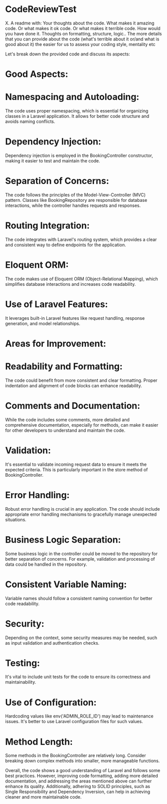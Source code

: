 # CodeReviewTest

X. A readme with:   Your thoughts about the code. What makes it amazing code. Or what makes it ok code. Or what makes it terrible code. How would you have done it. Thoughts on formatting, structure, logic.. The more details that you can provide about the code (what's terrible about it or/and what is good about it) the easier for us to assess your coding style, mentality etc

Let's break down the provided code and discuss its aspects:

# Good Aspects:

# Namespacing and Autoloading: 
The code uses proper namespacing, which is essential for organizing classes in a Laravel application. It allows for better code structure and avoids naming conflicts.

# Dependency Injection: 
Dependency injection is employed in the BookingController constructor, making it easier to test and maintain the code.

# Separation of Concerns: 
The code follows the principles of the Model-View-Controller (MVC) pattern. Classes like BookingRepository are responsible for database interactions, while the controller handles requests and responses.

# Routing Integration: 
The code integrates with Laravel's routing system, which provides a clear and consistent way to define endpoints for the application.

# Eloquent ORM: 
The code makes use of Eloquent ORM (Object-Relational Mapping), which simplifies database interactions and increases code readability.

# Use of Laravel Features: 
It leverages built-in Laravel features like request handling, response generation, and model relationships.

# Areas for Improvement:

# Readability and Formatting: 
The code could benefit from more consistent and clear formatting. Proper indentation and alignment of code blocks can enhance readability.

# Comments and Documentation: 
While the code includes some comments, more detailed and comprehensive documentation, especially for methods, can make it easier for other developers to understand and maintain the code.

# Validation: 
It's essential to validate incoming request data to ensure it meets the expected criteria. This is particularly important in the store method of BookingController.

# Error Handling: 
Robust error handling is crucial in any application. The code should include appropriate error handling mechanisms to gracefully manage unexpected situations.

# Business Logic Separation: 
Some business logic in the controller could be moved to the repository for better separation of concerns. For example, validation and processing of data could be handled in the repository.

# Consistent Variable Naming: 
Variable names should follow a consistent naming convention for better code readability.

# Security: 
Depending on the context, some security measures may be needed, such as input validation and authentication checks.

# Testing: 
It's vital to include unit tests for the code to ensure its correctness and maintainability.

# Use of Configuration: 
Hardcoding values like env('ADMIN_ROLE_ID') may lead to maintenance issues. It's better to use Laravel configuration files for such values.

# Method Length: 
Some methods in the BookingController are relatively long. Consider breaking down complex methods into smaller, more manageable functions.

Overall, the code shows a good understanding of Laravel and follows some best practices. However, improving code formatting, adding more detailed documentation, and addressing the areas mentioned above can further enhance its quality. Additionally, adhering to SOLID principles, such as Single Responsibility and Dependency Inversion, can help in achieving cleaner and more maintainable code.
